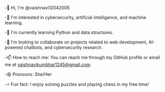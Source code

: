 -👋 Hi, I'm @vaishnavi12042005

-👀 I'm interested in cybersecurity, artificial intelligence, and machine learning.

-🌱 I'm currently learning Python and data structures.

-💞️ I'm looking to collaborate on projects related to web development, AI-powered chatbots, and cybersecurity research.

-📫 How to reach me: You can reach me through my GitHub profile or email me at vaishnavikumbhar1245@gmail.com

-😄 Pronouns: She/Her

-⚡ Fun fact: I enjoy solving puzzles and playing chess in my free time!
